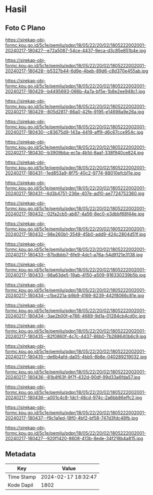 # Hasil

## Foto C Plano

https://sirekap-obj-formc.kpu.go.id/5c1e/pemilu/pdpr/18/05/22/20/02/1805222002001-20240217-180427--e72a5087-54ce-4437-9eca-d3c85e851b4e.jpg

https://sirekap-obj-formc.kpu.go.id/5c1e/pemilu/pdpr/18/05/22/20/02/1805222002001-20240217-180428--b5327b44-6d9e-4beb-89d6-c8d370e455ab.jpg

https://sirekap-obj-formc.kpu.go.id/5c1e/pemilu/pdpr/18/05/22/20/02/1805222002001-20240217-180429--b4495693-066b-4a7a-bf5e-1b8e2ee948c1.jpg

https://sirekap-obj-formc.kpu.go.id/5c1e/pemilu/pdpr/18/05/22/20/02/1805222002001-20240217-180429--805d2817-86a0-42fe-9195-e14698a9e26a.jpg

https://sirekap-obj-formc.kpu.go.id/5c1e/pemilu/pdpr/18/05/22/20/02/1805222002001-20240217-180430--c83675d9-143a-4419-aff9-d6c67cce954c.jpg

https://sirekap-obj-formc.kpu.go.id/5c1e/pemilu/pdpr/18/05/22/20/02/1805222002001-20240217-180430--b3909bba-ec1a-4b1d-8aaf-338f940ce824.jpg

https://sirekap-obj-formc.kpu.go.id/5c1e/pemilu/pdpr/18/05/22/20/02/1805222002001-20240217-180431--1ed853a9-8f75-40c2-9774-88010efcb11e.jpg

https://sirekap-obj-formc.kpu.go.id/5c1e/pemilu/pdpr/18/05/22/20/02/1805222002001-20240217-180431--4d3b4751-236e-407e-ad10-ae7724752360.jpg

https://sirekap-obj-formc.kpu.go.id/5c1e/pemilu/pdpr/18/05/22/20/02/1805222002001-20240217-180432--02fa2cb5-ab87-4a56-8ec0-e3dbbf68f44e.jpg

https://sirekap-obj-formc.kpu.go.id/5c1e/pemilu/pdpr/18/05/22/20/02/1805222002001-20240217-180432--98e260b1-3548-45b0-add9-424c2804d51f.jpg

https://sirekap-obj-formc.kpu.go.id/5c1e/pemilu/pdpr/18/05/22/20/02/1805222002001-20240217-180433--87bdbbb7-6fe9-4dc1-a76a-54d9121e3138.jpg

https://sirekap-obj-formc.kpu.go.id/5c1e/pemilu/pdpr/18/05/22/20/02/1805222002001-20240217-180433--98a63de5-19ab-4150-a509-916330239b5b.jpg

https://sirekap-obj-formc.kpu.go.id/5c1e/pemilu/pdpr/18/05/22/20/02/1805222002001-20240217-180434--c1be221a-b9b9-4169-8239-442f8066c81e.jpg

https://sirekap-obj-formc.kpu.go.id/5c1e/pemilu/pdpr/18/05/22/20/02/1805222002001-20240217-180434--3ae2b00f-e786-4689-9d1a-01284cb4cd0c.jpg

https://sirekap-obj-formc.kpu.go.id/5c1e/pemilu/pdpr/18/05/22/20/02/1805222002001-20240217-180435--82f0860f-4c7c-4437-86b0-7b288640b6c9.jpg

https://sirekap-obj-formc.kpu.go.id/5c1e/pemilu/pdpr/18/05/22/20/02/1805222002001-20240217-180435--de6b4afd-da05-4bb5-8b8e-040289219032.jpg

https://sirekap-obj-formc.kpu.go.id/5c1e/pemilu/pdpr/18/05/22/20/02/1805222002001-20240217-180436--81b4f63f-9f7f-432d-90df-99d33a6fda57.jpg

https://sirekap-obj-formc.kpu.go.id/5c1e/pemilu/pdpr/18/05/22/20/02/1805222002001-20240217-180436--a001c4c8-1dc1-48cd-974c-2a6bb86effc2.jpg

https://sirekap-obj-formc.kpu.go.id/5c1e/pemilu/pdpr/18/05/22/20/02/1805222002001-20240217-180437--f9c1a1ed-18f0-4bf2-bf58-747d3fdc48fb.jpg

https://sirekap-obj-formc.kpu.go.id/5c1e/pemilu/pdpr/18/05/22/20/02/1805222002001-20240217-180427--920f1420-8608-413b-8ede-34f218b4a815.jpg


## Metadata

| Key        | Value               |
| ---------- | ------------------- |
| Time Stamp | 2024-02-17 18:32:47 |
| Kode Dapil | 1802                |




